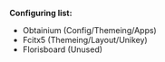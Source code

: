**Configuring list:**
+ Obtainium (Config/Themeing/Apps)
+ Fcitx5 (Themeing/Layout/Unikey)
+ Florisboard (Unused)
